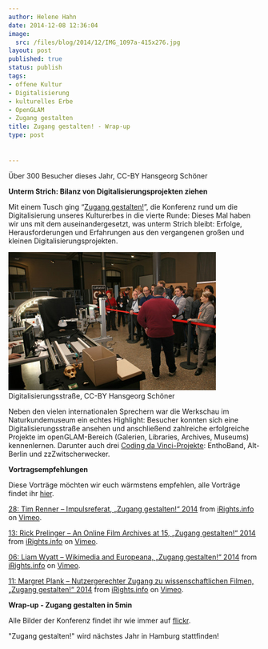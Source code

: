 ```yaml
---
author: Helene Hahn
date: 2014-12-08 12:36:04
image:
  src: /files/blog/2014/12/IMG_1097a-415x276.jpg
layout: post
published: true
status: publish
tags:
- offene Kultur
- Digitalisierung
- kulturelles Erbe
- OpenGLAM
- Zugang gestalten
title: Zugang gestalten! - Wrap-up
type: post


---
```


 Über 300 Besucher dieses Jahr, CC-BY Hansgeorg Schöner

**Unterm Strich: Bilanz von Digitalisierungsprojekten ziehen**

Mit einem Tusch ging “[Zugang gestalten!](http://www.zugang-gestalten.de)”, die Konferenz rund um die Digitalisierung unseres Kulturerbes in die vierte Runde: Dieses Mal haben wir uns mit dem auseinandergesetzt, was unterm Strich bleibt: Erfolge, Herausforderungen und Erfahrungen aus den vergangenen großen und kleinen Digitalisierungsprojekten.

![IMG_1594a](/files/blog/2014/12/IMG_1594a-415x276.jpg) Digitalisierungsstraße, CC-BY Hansgeorg Schöner

Neben den vielen internationalen Sprechern war die Werkschau im Naturkundemuseum ein echtes Highlight: Besucher konnten sich eine Digitalisierungsstraße ansehen und anschließend zahlreiche erfolgreiche Projekte im openGLAM-Bereich (Galerien, Libraries, Archives, Museums) kennenlernen. Darunter auch drei [Coding da Vinci-Projekte](http://codingdavinci.de/projekte/): EnthoBand, Alt-Berlin und zzZwitscherwecker.

**Vortragsempfehlungen**

Diese Vorträge möchten wir euch wärmstens empfehlen, alle Vorträge findet ihr [hier](http://www.zugang-gestalten.de/dokumentation/dokumentation-2014/videodokumentation/).

[28: Tim Renner – Impulsreferat, „Zugang gestalten!“ 2014](http://vimeo.com/112825459) from [iRights.info](http://vimeo.com/irightsinfo) on [Vimeo](https://vimeo.com).

[13: Rick Prelinger – An Online Film Archives at 15, „Zugang gestalten!“ 2014](http://vimeo.com/112799189) from [iRights.info](http://vimeo.com/irightsinfo) on [Vimeo](https://vimeo.com).

[06: Liam Wyatt – Wikimedia and Europeana, „Zugang gestalten!“ 2014](http://vimeo.com/112799188) from [iRights.info](http://vimeo.com/irightsinfo) on [Vimeo](https://vimeo.com).

[11: Margret Plank – Nutzergerechter Zugang zu wissenschaftlichen Filmen, „Zugang gestalten!“ 2014](http://vimeo.com/112508961) from [iRights.info](http://vimeo.com/irightsinfo) on [Vimeo](https://vimeo.com).

**Wrap-up - Zugang gestalten in 5min**

Alle Bilder der Konferenz findet ihr wie immer auf [flickr](https://www.flickr.com/photos/okfde/sets).

"Zugang gestalten!" wird nächstes Jahr in Hamburg stattfinden!